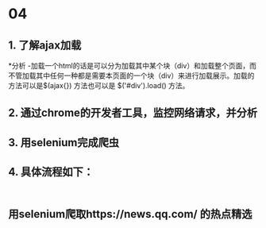 # 04
## 1. 了解ajax加载
*分析
-加载一个html的话是可以分为加载其中某个块（div）和加载整个页面，而不管加载其中任何一种都是需要本页面的一个块（div）来进行加载展示。加载的方法可以是$(ajax{}) 方法也可以是 $('#div').load() 方法。
## 2. 通过chrome的开发者工具，监控网络请求，并分析
## 3. 用selenium完成爬虫
## 4. 具体流程如下：
## <br>用selenium爬取https://news.qq.com/ 的热点精选
